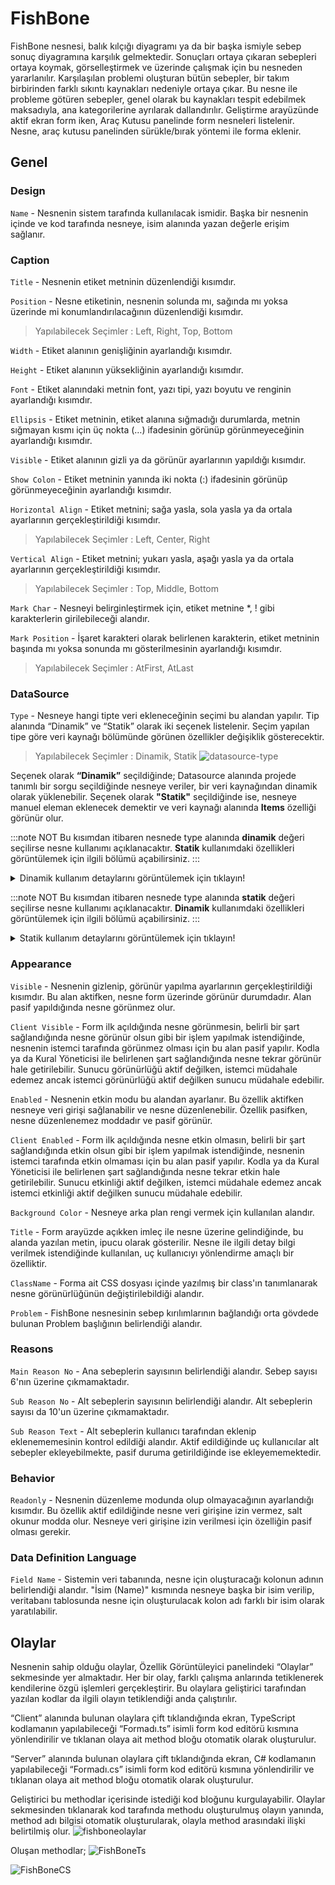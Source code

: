 ﻿# FishBone

FishBone nesnesi, balık kılçığı diyagramı ya da bir başka ismiyle sebep sonuç diyagramına karşılık gelmektedir.
Sonuçları ortaya çıkaran sebepleri ortaya koymak, görselleştirmek ve üzerinde çalışmak için bu nesneden yararlanılır. Karşılaşılan problemi oluşturan bütün sebepler, bir takım birbirinden farklı sıkıntı kaynakları nedeniyle ortaya çıkar.
Bu nesne ile probleme götüren sebepler, genel olarak bu kaynakları tespit edebilmek maksadıyla, ana kategorilerine ayrılarak dallandırılır.
Geliştirme arayüzünde aktif ekran form iken, Araç Kutusu panelinde form nesneleri listelenir. Nesne, araç kutusu panelinden sürükle/bırak yöntemi ile forma eklenir.


## Genel[​](https://docs.bimser.net/docs/Synergy/CSP/ide-objects/form/advanced-form-controls/FishBone#genel "Başlığa doğrudan bağlantı")

### Design[​](https://docs.bimser.net/docs/Synergy/CSP/ide-objects/form/advanced-form-controls/FishBone#design "Başlığa doğrudan bağlantı")

`Name`  - Nesnenin sistem tarafında kullanılacak ismidir. Başka bir nesnenin içinde ve kod tarafında nesneye, isim alanında yazan değerle erişim sağlanır.

### Caption[​](https://docs.bimser.net/docs/Synergy/CSP/ide-objects/form/advanced-form-controls/FishBone#caption "Başlığa doğrudan bağlantı")

`Title`  - Nesnenin etiket metninin düzenlendiği kısımdır.

`Position`  - Nesne etiketinin, nesnenin solunda mı, sağında mı yoksa üzerinde mi konumlandırılacağının düzenlendiği kısımdır.

> Yapılabilecek Seçimler : Left, Right, Top, Bottom

`Width`  - Etiket alanının genişliğinin ayarlandığı kısımdır.

`Height`  - Etiket alanının yüksekliğinin ayarlandığı kısımdır.

`Font`  - Etiket alanındaki metnin font, yazı tipi, yazı boyutu ve renginin ayarlandığı kısımdır.

`Ellipsis`  - Etiket metninin, etiket alanına sığmadığı durumlarda, metnin sığmayan kısmı için üç nokta (…) ifadesinin görünüp görünmeyeceğinin ayarlandığı kısımdır.

`Visible`  - Etiket alanının gizli ya da görünür ayarlarının yapıldığı kısımdır.

`Show Colon`  - Etiket metninin yanında iki nokta (:) ifadesinin görünüp görünmeyeceğinin ayarlandığı kısımdır.

`Horizontal Align`  - Etiket metnini; sağa yasla, sola yasla ya da ortala ayarlarının gerçekleştirildiği kısımdır.

> Yapılabilecek Seçimler : Left, Center, Right

`Vertical Align`  - Etiket metnini; yukarı yasla, aşağı yasla ya da ortala ayarlarının gerçekleştirildiği kısımdır.

> Yapılabilecek Seçimler : Top, Middle, Bottom

`Mark Char`  - Nesneyi belirginleştirmek için, etiket metnine *, ! gibi karakterlerin girilebileceği alandır.

`Mark Position`  - İşaret karakteri olarak belirlenen karakterin, etiket metninin başında mı yoksa sonunda mı gösterilmesinin ayarlandığı kısımdır.

> Yapılabilecek Seçimler : AtFirst, AtLast

### DataSource[​](https://docs.bimser.net/docs/Synergy/CSP/ide-objects/form/advanced-form-controls/FishBone#dataSource "Başlığa doğrudan bağlantı")

`Type`  - Nesneye hangi tipte veri ekleneceğinin seçimi bu alandan yapılır. Tip alanında “Dinamik” ve “Statik” olarak iki seçenek listelenir.
Seçim yapılan tipe göre veri kaynağı bölümünde görünen özellikler değişiklik gösterecektir.
> Yapılabilecek Seçimler : Dinamik, Statik
![datasource-type](https://docsbimser.blob.core.windows.net/imagecontainer/FishBoneDataSource-4d5a9386-f65e-40a3-aae4-34224e636903.png)

Seçenek olarak **“Dinamik”** seçildiğinde; Datasource alanında projede tanımlı bir sorgu seçildiğinde nesneye veriler, bir veri kaynağından dinamik olarak yüklenebilir.
Seçenek olarak **"Statik"** seçildiğinde ise, nesneye manuel eleman eklenecek demektir ve veri kaynağı alanında **Items** özelliği görünür olur.

:::note NOT
Bu kısımdan itibaren nesnede type alanında  **dinamik**  değeri seçilirse nesne kullanımı açıklanacaktır.  **Statik**  kullanımdaki özellikleri görüntülemek için ilgili bölümü açabilirsiniz.
:::

<details>
<summary>Dinamik kullanım detaylarını görüntülemek için tıklayın!</summary>
<div>
  
`DataSource` - Nesnede, bir veri kaynağından gelen değerleri listeleyebilmek için kullanılacak alandır. Projede Çözüm Gezgini alanındaki DataSource bölümüne eklenmiş ve başarıyla derlenen veri kaynağı tanımı, nesnenin Datasource kısmından seçilebilir olur.  

![DataSource-Dinamik](https://docsbimser.blob.core.windows.net/imagecontainer/FishBoneDataSource-Dinamik-8f175156-051b-49ac-86a3-e9063e008994.png)

<div style={{textAlign: 'center'}}>

![kullanicilarigetir](https://docsbimser.blob.core.windows.net/imagecontainer/FishBoneKullanicilariGetir-ec53ebad-cb84-49d8-85a8-b3219f683604.png)

</div>


`Value Expression` - Veri Kaynağı kısmından bir veri kaynağı tanımı seçildiğinde bu alan görünür olur. Seçilen veri kaynağından dönen tüm kolonlar bu alanda listelenir. Kullanıcı arayüzden seçim yaptığında, yapılan seçimin kayıt alanının hangi kolon değeri olacağı bu alanda belirlenir.

Örneğin nesneye kullanıcıların listesini getiren bir sorgu bağlanmış olsun. Sorgudan ID (Kullanıcı Adı), FIRSTNAME (İsim), LASTNAME (Soyisim) kolonları dönüyor olsun. Bu nesnenin amacı kullanıcı seçimi olduğu için seçilen kullanıcının benzersiz kayıt değeri ID kolonunda bulunduğundan, Değer İfadesi kısmında sorgudan dönen ID kolonu seçilmelidir.

![FishBone-Dinamik-value](https://docsbimser.blob.core.windows.net/imagecontainer/FishBone-Dinamik-Value-2ffe6f1c-059e-4aa2-aca5-82e80fbf3ee4.png)

`Display Expression` - Veri Kaynağı kısmından bir veri kaynağı tanımı seçildiğinde bu alan görünür olur. Seçilen veri kaynağından dönen tüm kolonlar bu alanda listelenir. Kullanıcı arayüzden seçim yaptığında, nesne içerisinde görünecek ifadenin hangi sorgu kolonundan geleceği bu alanda belirlenir.

Örneğin nesneye kullanıcıların listesini getiren bir sorgu bağlanmış olsun. Sorgudan ID (Kullanıcı Adı), FIRSTNAME (İsim), LASTNAME (Soyisim), EMAIL (Mail Adresi) kolonları dönüyor olsun. Bu nesnenin amacı kullanıcı seçimi olduğu için seçilen kullanıcının FIRSTNAME ve LASTNAME kolonlarından dönen değerler nesne içinde görüntülenmek istenecektir. O yüzden Görünür İfadesi kısmında bu kolon değerleri seçilir.
  

![FishBone-Dinamik-Display](https://docsbimser.blob.core.windows.net/imagecontainer/FishBone-Dinamik-Display-92839bd5-fca3-4f98-8e3d-d8a7f5d4c2b8.png)

  
`Display Format` - Görünüm İfadesi alanından seçilen kolon ya da kolonlar otomatik olarak bu alana da eklenir. Nesnede listelenecek eleman metinlerine görünüm formatı belirlemek için kullanılan alandır. Elemanların istenen bir formatta gösterilmesi için, ilgili format yapısı bu alanda belirtilebilir. Ve nesne seçimi sonrası nesnede görüntülenecek değerin web arayüzde uç kullanıcılara belirlenen formatta görünmesi sağlanabilir.

Formatlamada kullanılabilecek format tiplerine, alana odaklanıldığında çıkan bilgi mesajındaki linkten ([https://shopify.github.io/liquid/)](https://shopify.github.io/liquid/) "https://shopify.github.io/liquid/)") erişilebilir ve gerçekleştirilmek istenen format yapısı Görünüm Formatı alanında ilgili sütun için uygulanabilir.

![FishBone-Dinamik-DisplayFormat](https://docsbimser.blob.core.windows.net/imagecontainer/FishBone-Dinamik-DisplayFormat-ccde0dc3-142e-4fc3-b08c-3c06675a4278.png)

Ana nedenlerde bulunan alanlar artık bu dinamik sorgudan gelen değerlerden seçilebilir.


:::note NOT
Görünüm Formatı örnek uygulamaları için **[Display Format Örnekleri](code-samples/liquid-display-format.md)** dokümanını inceleyebilirsiniz.
:::

</div>
</details>

:::note NOT
Bu kısımdan itibaren nesnede type alanında **statik** değeri seçilirse nesne kullanımı açıklanacaktır. **Dinamik** kullanımdaki özellikleri görüntülemek için ilgili bölümü açabilirsiniz.
:::
<details>
<summary>Statik kullanım detaylarını görüntülemek için tıklayın!</summary>
<div>

`Items` - Nesnede, bir veri kaynağından gelen kayıtlar değil, geliştirme anında manuel eklenen elemanlar listelenmek istendiğinde, eleman tanımlama işlemi bu alandan yapılır. Liste elemanlarının belirlendiği kısımdır. Bu alandan nesneye yeni eleman eklenebilir, mevcut bir eleman silinebilir veya düzenlenebilir. Items alanındaki değerler **Ana Sebep**'lere(Main Reason),  altında bulunan alanlar ise **Alt Sebep**'lere(Sub Reason) karşılık gelmektedir.

![FishBoneStatik](https://docsbimser.blob.core.windows.net/imagecontainer/FishBone%20Static-6c659724-5dc7-4bbf-868c-fc30840d8cba.png)

Nesnenin statik elemanlarında varsayılan olarak Ekipman, Çevre, Yönetim, Materyal, İnsanlar, Süreç olmak üzere 6 alan gelmektedir. Bu alanlar silinebilir ve düzenlenebilir.

Elemanlar alanına tıklandığında eleman ekleme penceresi açılır. Ekle butonuna tıklanarak nesneye yeni eleman kalemleri oluşturulur.

Açılan pencerenin sağ tarafında **Main Reason** bölümünün altında girilen elemanın **Key** ve **Title** alanları doldurulur. Elemanın ikona sahip olması istenirse **Icon** alanı içindeki ikon kütüphanesinden seçim yapılabilir. **Selected Index** alanında bulunduğu sıra numarası verilir.

![FishBone Static Items](https://docsbimser.blob.core.windows.net/imagecontainer/FishBone%20Static%20Items-9d641e06-f190-4a9f-bc3e-70aebbf66489.png)

:::info Bilgi
**Reasons** alanındaki **Sub Reason Text** özelliği pasif duruma çekildiğinde **Main Reason** kısmının altında **Data Source** alanı da açılır. Uç kullanıcı dilerse Ana Sebep başlıklarının altında bulunan alt sebeplerde dinamik bir veri kaynağından gelen veriler üzerinden seçim yapabilir. 
:::

Web arayüzde nesneye tıklandığında, Elemanlar alanında belirlenen eleman kayıtları, kullanıcının seçim yapması için listelenir.
FishBone nesnesinde **Sub Reason** alanı pasif olduğundaki görünüm:
![SubReasonFalse](https://docsbimser.blob.core.windows.net/imagecontainer/FishBone-Sub%20Reason%20Text%20kapal%C4%B1-de4d996c-6770-4a10-a662-8b910bd156af.png)

Web arayüzde nesneye tıklandığında, Elemanlar alanında belirlenen eleman kayıtları, kullanıcının seçim yapması için listelenir.
FishBone nesnesinde **Sub Reason** alanı aktif olduğundaki görünüm:
![SubReasonTrue](https://docsbimser.blob.core.windows.net/imagecontainer/FishBone-Sub%20Reason%20Text%20A%C3%A7%C4%B1k-a8808a02-c1f3-47b1-9f08-bb76f57640ec.png)
:::info Bilgi
Alt sebeplere girilen alanlar kaldırılabilir veya Gerçek Sebep olarak işaretlenebilir. Gerçek Sebep olarak işaretlendiğinde alanın sol tarafında bir ünlem işareti konumlandırılır.
:::
</div>
</details>

### Appearance[​](https://docs.bimser.net/docs/Synergy/CSP/ide-objects/form/advanced-form-controls/FishBone#appearance "Başlığa doğrudan bağlantı")

`Visible`  - Nesnenin gizlenip, görünür yapılma ayarlarının gerçekleştirildiği kısımdır. Bu alan aktifken, nesne form üzerinde görünür durumdadır. Alan pasif yapıldığında nesne görünmez olur.

`Client Visible`  - Form ilk açıldığında nesne görünmesin, belirli bir şart sağlandığında nesne görünür olsun gibi bir işlem yapılmak istendiğinde, nesnenin istemci tarafında görünmez olması için bu alan pasif yapılır. Kodla ya da Kural Yöneticisi ile belirlenen şart sağlandığında nesne tekrar görünür hale getirilebilir. Sunucu görünürlüğü aktif değilken, istemci müdahale edemez ancak istemci görünürlüğü aktif değilken sunucu müdahale edebilir.

`Enabled`  - Nesnenin etkin modu bu alandan ayarlanır. Bu özellik aktifken nesneye veri girişi sağlanabilir ve nesne düzenlenebilir. Özellik pasifken, nesne düzenlenemez moddadır ve pasif görünür.

`Client Enabled`  - Form ilk açıldığında nesne etkin olmasın, belirli bir şart sağlandığında etkin olsun gibi bir işlem yapılmak istendiğinde, nesnenin istemci tarafında etkin olmaması için bu alan pasif yapılır. Kodla ya da Kural Yöneticisi ile belirlenen şart sağlandığında nesne tekrar etkin hale getirilebilir. Sunucu etkinliği aktif değilken, istemci müdahale edemez ancak istemci etkinliği aktif değilken sunucu müdahale edebilir.

`Background Color`  - Nesneye arka plan rengi vermek için kullanılan alandır.

`Title`  - Form arayüzde açıkken imleç ile nesne üzerine gelindiğinde, bu alanda yazılan metin, ipucu olarak gösterilir. Nesne ile ilgili detay bilgi verilmek istendiğinde kullanılan, uç kullanıcıyı yönlendirme amaçlı bir özelliktir.

`ClassName`  - Forma ait CSS dosyası içinde yazılmış bir class'ın tanımlanarak nesne görünürlüğünün değiştirilebildiği alandır.

`Problem` - FishBone nesnesinin sebep kırılımlarının bağlandığı orta gövdede bulunan Problem başlığının belirlendiği alandır.

### Reasons[​](https://docs.bimser.net/docs/Synergy/CSP/ide-objects/form/advanced-form-controls/FishBone#reasons "Başlığa doğrudan bağlantı")

`Main Reason No` - Ana sebeplerin sayısının belirlendiği alandır. Sebep sayısı 6'nın üzerine çıkmamaktadır.

`Sub Reason No` - Alt sebeplerin sayısının belirlendiği alandır. Alt sebeplerin sayısı da 10'un üzerine çıkmamaktadır.

`Sub Reason Text` - Alt sebeplerin kullanıcı tarafından eklenip eklenememesinin kontrol edildiği alandır. Aktif edildiğinde uç kullanıcılar alt sebepler ekleyebilmekte, pasif duruma getirildiğinde ise ekleyememektedir.

### Behavior[​](https://docs.bimser.net/docs/Synergy/CSP/ide-objects/form/advanced-form-controls/FishBone#behavior "Başlığa doğrudan bağlantı")

`Readonly` - Nesnenin düzenleme modunda olup olmayacağının ayarlandığı kısımdır. Bu özellik aktif edildiğinde nesne veri girişine izin vermez, salt okunur modda olur. Nesneye veri girişine izin verilmesi için özelliğin pasif olması gerekir.

### Data Definition Language[​](https://docs.bimser.net/docs/Synergy/CSP/ide-objects/form/advanced-form-controls/FishBone#data-definition-language "Başlığa doğrudan bağlantı")

`Field Name` - Sistemin veri tabanında, nesne için oluşturacağı kolonun adının belirlendiği alandır. "İsim (Name)" kısmında nesneye başka bir isim verilip, veritabanı tablosunda nesne için oluşturulacak kolon adı farklı bir isim olarak yaratılabilir.

## Olaylar[​](https://docs.bimser.net/docs/Synergy/CSP/ide-objects/form/advanced-form-controls/FishBone#olaylar "Başlığa doğrudan bağlantı")

Nesnenin sahip olduğu olaylar, Özellik Görüntüleyici panelindeki “Olaylar” sekmesinde yer almaktadır. Her bir olay, farklı çalışma anlarında tetiklenerek kendilerine özgü işlemleri gerçekleştirir. Bu olaylara geliştirici tarafından yazılan kodlar da ilgili olayın tetiklendiği anda çalıştırılır.

“Client” alanında bulunan olaylara çift tıklandığında ekran, TypeScript kodlamanın yapılabileceği “Formadı.ts” isimli form kod editörü kısmına yönlendirilir ve tıklanan olaya ait method bloğu otomatik olarak oluşturulur.

“Server” alanında bulunan olaylara çift tıklandığında ekran, C# kodlamanın yapılabileceği “Formadı.cs” isimli form kod editörü kısmına yönlendirilir ve tıklanan olaya ait method bloğu otomatik olarak oluşturulur.

Geliştirici bu methodlar içerisinde istediği kod bloğunu kurgulayabilir. Olaylar sekmesinden tıklanarak kod tarafında methodu oluşturulmuş olayın yanında, method adı bilgisi otomatik oluşturularak, olayla method arasındaki ilişki belirtilmiş olur.
![fishboneolaylar](https://docsbimser.blob.core.windows.net/imagecontainer/FishBoneOlaylar-744ca249-d5ce-4e0c-897b-8364240a2ee1.png)

Oluşan methodlar;
![FishBoneTs](https://docsbimser.blob.core.windows.net/imagecontainer/FishBoneTS-17e263a1-8d10-4adb-ad45-584e043f67e1.png)

![FishBoneCS](https://docsbimser.blob.core.windows.net/imagecontainer/FishBoneCS-7763b99c-8642-446f-88ef-9650f9f47dac.png)

